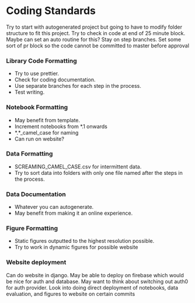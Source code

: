 # Coding Standards

Try to start with autogenerated project
but going to have to modify folder 
structure to fit this project.
Try to check in code at end of 25 minute
block. Maybe can set an auto routine for this?
Stay on step branches. Set some sort of pr
block so the code cannot be committed to 
master before approval

### Library Code Formatting

- Try to use prettier. 
- Check for coding documentation. 
- Use separate branches for each step in 
the process.
- Test writing.

### Notebook Formatting

- May benefit from template. 
- Increment notebooks from *.1 onwards
- \*.*_camel_case for naming
- Can run on website?

### Data Formatting

- SCREAMING_CAMEL_CASE.csv for intermittent data. 
- Try to sort data into folders with only one 
file named after the steps in the process.

### Data Documentation

- Whatever you can autogenerate.
- May benefit from making it an
online experience.

### Figure Formatting

- Static figures outputted to the highest 
resolution possible. 
- Try to work in dynamic figures for possible
 website
 
 ### Website deployment
 Can do website in django. May be able to
 deploy on firebase which would be nice for
 auth and database. May want to think about
 switching out auth0 for auth provider. Look
 into doing direct deployment of notebooks,
 data evaluation, and figures to website on
 certain commits

